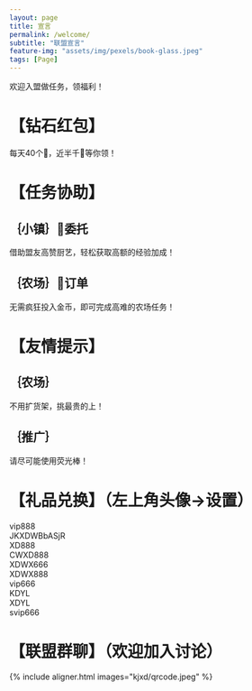 ```yaml
---
layout: page
title: 宣言
permalink: /welcome/
subtitle: "联盟宣言"
feature-img: "assets/img/pexels/book-glass.jpeg"
tags: [Page]
---
```


欢迎入盟做任务，领福利！
# 【钻石红包】
每天40个🧧，近半千💎等你领！

# 【任务协助】
## ｛小镇｝👑委托
借助盟友高赞厨艺，轻松获取高额的经验加成！
## ｛农场｝🐝订单
无需疯狂投入金币，即可完成高难的农场任务！

# 【友情提示】
## ｛农场｝
不用扩货架，挑最贵的上！
## ｛推广｝
请尽可能使用荧光棒！

# 【礼品兑换】（左上角头像->设置）
vip888  
JKXDWBbASjR  
XD888  
CWXD888  
XDWX666  
XDWX888  
vip666  
KDYL  
XDYL  
svip666  

# 【联盟群聊】（欢迎加入讨论）
{% include aligner.html images="kjxd/qrcode.jpeg" %}
